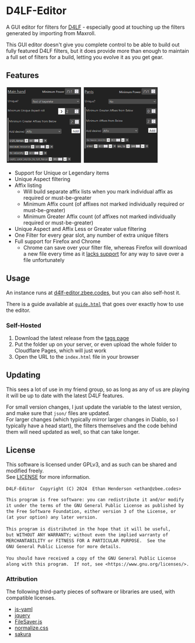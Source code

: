 # D4LF-Editor
 A GUI editor for filters for [D4LF](https://github.com/aeon0/d4lf) - especially good
 at touching up the filters generated by importing from Maxroll.

This GUI editor doesn't give you complete control to be able to build out fully
featured D4LF filters, but it does provide more than enough to maintain a full
set of filters for a build, letting you evolve it as you get gear.

## Features

<img src="img/unique_example.jpg" width="41%" /> <img src="img/non-unique_example.jpg" width="40.9%" />

- Support for Unique or Legendary items
- Unique Aspect filtering
- Affix listing
  - Will build separate affix lists when you mark individual affix as required or 
    must-be-greater
  - Minimum Affix count (of affixes not marked individually required or 
    must-be-greater)
  - Minimum Greater Affix count (of affixes not marked individually required or
    must-be-greater)
- Unique Aspect and Affix Less or Greater value filtering
- One Filter for every gear slot, any number of extra unique filters
- Full support for Firefox and Chrome
  - Chrome can save over your filter file, whereas Firefox will download a new file
    every time as it [lacks support](https://caniuse.com/?search=showSaveFilePicker)
    for any way to save over a file unfortunately

## Usage

An instance runs at [d4lf-editor.zbee.codes](https://d4lf-editor.zbee.codes/), but 
you can also self-host it.

There is a guide available at [`guide.html`](https://d4lf-editor.zbee.codes/guide.html)
that goes over exactly how to use the editor.

### Self-Hosted

1. Download the latest release from the [tags page](https://github.com/zbee/d4lf-editor/tags)
2. Put the folder up on your server, or even upload the whole folder to Cloudflare 
   Pages, which will just work
3. Open the URL to the `index.html` file in your browser

## Updating

This sees a lot of use in my friend group, so as long as any of us are playing it 
will be up to date with the latest D4LF features.

For small version changes, I just update the variable to the latest version, and 
make sure that `json/` files are updated.<br>
For larger changes (which typically mirror larger changes in Diablo, so I 
typically have a head start), the filters themselves and the code behind them will 
need updated as well, so that can take longer.

## License

This software is licensed under GPLv3, and as such can be shared and modified freely.<br>
See [LICENSE](LICENSE) for more information.

`D4LF-Editor  Copyright (C) 2024  Ethan Henderson <ethan@zbee.codes>`

```
This program is free software: you can redistribute it and/or modify
it under the terms of the GNU General Public License as published by
the Free Software Foundation, either version 3 of the License, or
(at your option) any later version.

This program is distributed in the hope that it will be useful,
but WITHOUT ANY WARRANTY; without even the implied warranty of
MERCHANTABILITY or FITNESS FOR A PARTICULAR PURPOSE.  See the
GNU General Public License for more details.

You should have received a copy of the GNU General Public License
along with this program.  If not, see <https://www.gnu.org/licenses/>.
```

### Attribution

The following third-party pieces of software or libraries are used, with compatible licenses.

- [js-yaml](https://github.com/nodeca/js-yaml)
- [jquery](https://jquery.com/)
- [FileSaver.js](https://github.com/eligrey/FileSaver.js)
- [normalize.css](https://github.com/necolas/normalize.css)
- [sakura](https://github.com/oxalorg/sakura)
